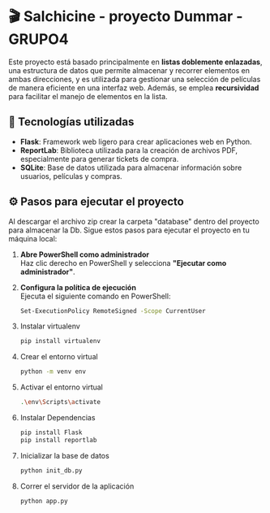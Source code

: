 # 🎬 Salchicine - proyecto Dummar - GRUPO4 

Este proyecto está basado principalmente en **listas doblemente enlazadas**, una estructura de datos que permite almacenar y recorrer elementos en ambas direcciones, y es utilizada para gestionar una selección de películas de manera eficiente en una interfaz web. Además, se emplea **recursividad** para facilitar el manejo de elementos en la lista.

## 🚀 Tecnologías utilizadas

- **Flask**: Framework web ligero para crear aplicaciones web en Python.
- **ReportLab**: Biblioteca utilizada para la creación de archivos PDF, especialmente para generar tickets de compra.
- **SQLite**: Base de datos utilizada para almacenar información sobre usuarios, películas y compras.

## ⚙️ Pasos para ejecutar el proyecto
Al descargar el archivo zip crear la carpeta "database" dentro del proyecto para almacenar la Db. 
Sigue estos pasos para ejecutar el proyecto en tu máquina local:

1. **Abre PowerShell como administrador**  
   Haz clic derecho en PowerShell y selecciona **"Ejecutar como administrador"**.
   
2. **Configura la política de ejecución**  
   Ejecuta el siguiente comando en PowerShell:

   ```bash
   Set-ExecutionPolicy RemoteSigned -Scope CurrentUser
   ```
3. Instalar virtualenv
   ```bash
   pip install virtualenv
    ```
4. Crear el entorno virtual
   ```bash
   python -m venv env
   ```
5. Activar el entorno virtual
   ```bash
   .\env\Scripts\activate
   ```
6. Instalar Dependencias
   ```bash
   pip install Flask
   pip install reportlab
   ```
7. Inicializar la base de datos
   ```bash
   python init_db.py
   ```
8. Correr el servidor de la aplicación
   ```bash
   python app.py
   ```


   
